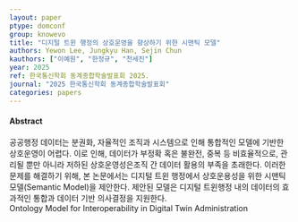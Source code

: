 ```yaml
---
layout: paper
ptype: domconf
group: knowevo
title: "디지털 트윈 행정의 상호운영을 향상하기 위한 시맨틱 모델"
authors: Yewon Lee, Jungkyu Han, Sejin Chun
kauthors: ["이예원", "한정규", "천세진"]
year: 2025
ref: 한국통신학회 동계종합학술발표회 2025.
journal: "2025 한국통신학회 동계종합학술발표회"
categories: papers
---
```


<h4><span class="badge badge-info">Abstract</span></h4>
공공행정 데이터는 분권화, 자율적인 조직과 시스템으로 인해 통합적인 모델에 기반한 상호운영이 어렵다. 이로 인해, 데이터가 부정확 혹은 불완전, 중복 등 비효율적으로, 관리될 뿐만 아니라 저하된 상호운영성은조직 간 데이터 활용의 부족을 초래한다. 이러한 문제를 해결하기 위해, 본 논문에서는 디지털 트윈 행정에서 상호운용성을 위한 시맨틱 모델(Semantic Model)을 제안한다. 제안된 모델은 디지털 트윈행정 내의 데이터의 효과적인 통합과 데이터 기반 의사결정을 지원한다.
<div class="alert alert-warning" role="alert">
   Ontology Model for Interoperability in Digital Twin Administration
</div>